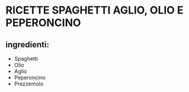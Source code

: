 # RICETTE SPAGHETTI AGLIO, OLIO E PEPERONCINO
## ingredienti:
* Spaghetti
* Olio
* Aglio
* Peperoncino
* Prezzemolo